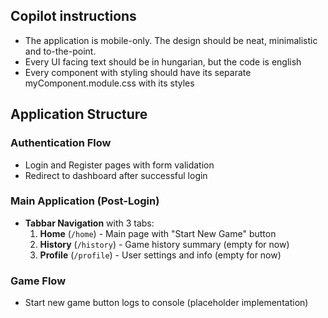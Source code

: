 ## Copilot instructions

- The application is mobile-only. The design should be neat, minimalistic and to-the-point.
- Every UI facing text should be in hungarian, but the code is english
- Every component with styling should have its separate myComponent.module.css with its styles

## Application Structure

### Authentication Flow
- Login and Register pages with form validation
- Redirect to dashboard after successful login

### Main Application (Post-Login)
- **Tabbar Navigation** with 3 tabs:
  1. **Home** (`/home`) - Main page with "Start New Game" button
  2. **History** (`/history`) - Game history summary (empty for now)
  3. **Profile** (`/profile`) - User settings and info (empty for now)

### Game Flow
- Start new game button logs to console (placeholder implementation)
